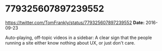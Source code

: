 # 779325607897239552
https://twitter.com/TomFrankly/status/779325607897239552
**Date:** 2016-09-23

Auto-playing, off-topic videos in a sidebar: A clear sign that the people running a site either know nothing about UX, or just don't care.

